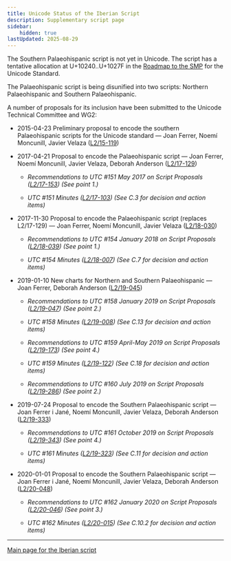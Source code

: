 ```yaml
---
title: Unicode Status of the Iberian Script
description: Supplementary script page
sidebar:
    hidden: true
lastUpdated: 2025-08-29
---
```


The Southern Palaeohispanic script is not yet in Unicode. The script has a tentative allocation at U+10240..U+1027F in the [Roadmap to the SMP](http://www.unicode.org/roadmaps/smp/) for the Unicode Standard. 

The Palaeohispanic script is being disunified into two scripts: Northern Palaeohispanic and Southern Palaeohispanic.

[comment]: # (end of intro)

[comment]: # (start of blocks)

[comment]: # (end of blocks)

[comment]: # (start of chars)

[comment]: # (end of chars)

[comment]: # (start of rest)

A number of proposals for its inclusion have been submitted to the Unicode Technical Committee and WG2:

- 2015-04-23 Preliminary proposal to encode the southern Palaeohispanic scripts for the Unicode standard — Joan Ferrer, Noemí Moncunill, Javier Velaza ([L2/15-119](http://www.unicode.org/cgi-bin/GetMatchingDocs.pl?L2/15-119))

- 2017-04-21 Proposal to encode the Palaeohispanic script — Joan Ferrer, Noemí Moncunill, Javier Velaza, Deborah Anderson  ([L2/17-129](http://www.unicode.org/cgi-bin/GetMatchingDocs.pl?L2/17-129))

  - _Recommendations to UTC #151 May 2017 on Script Proposals ([L2/17-153](http://www.unicode.org/cgi-bin/GetMatchingDocs.pl?L2/17-153)) (See point 1.)_

  - _UTC #151 Minutes ([L2/17-103](http://www.unicode.org/L2/L2017/17103.htm)) (See C.3 for decision and action items)_

- 2017-11-30 Proposal to encode the Palaeohispanic script (replaces L2/17-129) — Joan Ferrer, Noemí Moncunill, Javier Velaza ([L2/18-030](http://www.unicode.org/cgi-bin/GetMatchingDocs.pl?L2/18-030))

  - _Recommendations to UTC #154 January 2018 on Script Proposals ([L2/18-039](http://www.unicode.org/cgi-bin/GetMatchingDocs.pl?L2/18-039)) (See point 1.)_

  - _UTC #154 Minutes ([L2/18-007](http://www.unicode.org/L2/L2018/18007.htm)) (See C.7 for decision and action items)_

- 2019-01-10 New charts for Northern and Southern Palaeohispanic — Joan Ferrer, Deborah Anderson ([L2/19-045](http://www.unicode.org/cgi-bin/GetMatchingDocs.pl?L2/19-045))

  - _Recommendations to UTC #158 January 2019 on Script Proposals ([L2/19-047](https://www.unicode.org/L2/L2019/19047-script-adhoc-recs.pdf)) (See point 2.)_

  - _UTC #158 Minutes ([L2/19-008](https://www.unicode.org/L2/L2019/19008.htm)) (See C.13 for decision and action items)_

  - _Recommendations to UTC #159 April-May 2019 on Script Proposals ([L2/19-173](http://www.unicode.org/L2/L2019/19173-script-adhoc-recs.pdf)) (See point 4.)_

  - _UTC #159 Minutes ([L2/19-122](http://www.unicode.org/L2/L2019/19122.htm)) (See C.18 for decision and action items)_

  - _Recommendations to UTC #160 July 2019 on Script Proposals ([L2/19-286](https://www.unicode.org/L2/L2019/19286-script-recs.pdf)) (See point 2.)_

- 2019-07-24 Proposal to encode the Southern Palaeohispanic script — Joan Ferrer i Jané, Noemí  Moncunill,  Javier Velaza, Deborah Anderson ([L2/19-333](http://www.unicode.org/cgi-bin/GetMatchingDocs.pl?L2/19-333))

  - _Recommendations to UTC #161 October 2019 on Script Proposals ([L2/19-343](http://www.unicode.org/L2/L2019/19343-script-adhoc-recs.pdf)) (See point 4.)_

  - _UTC #161 Minutes ([L2/19-323](https://www.unicode.org/L2/L2019/19323.htm)) (See C.11 for decision and action items)_

- 2020-01-01 Proposal to encode the Southern Palaeohispanic script — Joan Ferrer i Jané, Noemí Moncunill, Javier Velaza, Deborah Anderson ([L2/20-048](http://www.unicode.org/cgi-bin/GetMatchingDocs.pl?L2/20-048))

  - _Recommendations to UTC #162 January 2020 on Script Proposals ([L2/20-046](http://www.unicode.org/L2/L2020/20046-script-adhoc-rept.pdf)) (See point 3.)_

  - _UTC #162 Minutes ([L2/20-015](http://www.unicode.org/L2/L2020/20015.htm)) (See C.10.2 for decision and action items)_



<hr/>

[Main page for the Iberian script](/scrlang/scripts/qa37)

